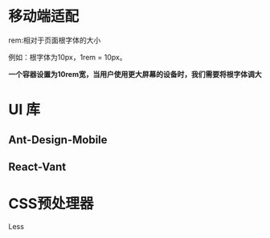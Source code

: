 # 移动端适配
rem:相对于页面根字体的大小

例如：根字体为10px，1rem = 10px。

**一个容器设置为10rem宽，当用户使用更大屏幕的设备时，我们需要将根字体调大**

# UI 库
## Ant-Design-Mobile
## React-Vant

# CSS预处理器
Less